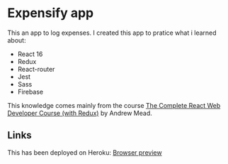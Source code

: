 # Expensify app

This an app to log expenses. I created this app to pratice  what i learned about:
* React 16
* Redux
* React-router
* Jest
* Sass
* Firebase

This knowledge comes mainly from the course [The Complete React Web Developer Course (with Redux)](https://www.udemy.com/react-2nd-edition/) by Andrew Mead.

## Links

This has been deployed on Heroku: [Browser preview](http://wantonin-recipeapp.surge.sh)

